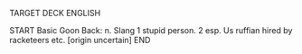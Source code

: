 TARGET DECK
ENGLISH

START
Basic
Goon
Back: n. Slang 1 stupid person. 2 esp. Us ruffian hired by racketeers etc. [origin uncertain]
END
